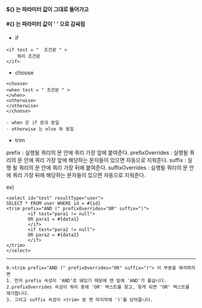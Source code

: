 

#### ${} 는 파라미터 값이 그대로 들어가고
#### #{} 는 파라미터 값이 ' ' 으로 감싸짐

* if 

```
<if test = "  조건문 " >
	쿼리 조건문
</if>
```


* choose  
```
<choose>
<when test = " 조건문 " >
</when>
<otherwise>
</otherwise>
</choose>
```
	- when 은 if 문과 동일 
	- otherwise 는 else 와 동일


* trim 

prefix : 실행될 쿼리의 <trim> 문 안에 쿼리 가장 앞에 붙여준다.
prefixOverrides : 실행될 쿼리의 <trim> 문 안에 쿼리 가장 앞에 해당하는 문자들이 있으면 자동으로 지워준다.
suffix : 실행 될 쿼리의 <trim> 문 안에 쿼리 가장 뒤에 붙여준다.
suffixOverrides : 실행될 쿼리의 <trim> 문 안에 쿼리 가장 뒤에 해당하는 문자들이 있으면 자동으로 지워준다.

ex) 
```
<select id="test" resultType="user">
SELECT * FROM user WHERE id = #{id}  
<trim prefix="AND (" prefixOverrides="OR" suffix=")">
        <if test="para1 != null">
        OR para1 = #{data1}
        </if>
        <if test="para2 != null">
        OR para2 = #{data2}
        </if>
</trim>
</select>
```
* * *
```
0.<trim prefix="AND (" prefixOverrides="OR" suffix=")"> 이 부분을 해석하자면
1. 먼저 prefix 속성이 'AND'로 돼있기 때문에 맨 앞에 'AND'가 붙습니다.
2.prefixOverrides 속성이 쿼리 중에 'OR' 텍스트를 찾고, 찾게 되면 'OR' 텍스트를 제거합니다.
3. 그리고 suffix 속성이 <trim> 문 맨 마지막에 ')'를 닫아줍니다.
```  

